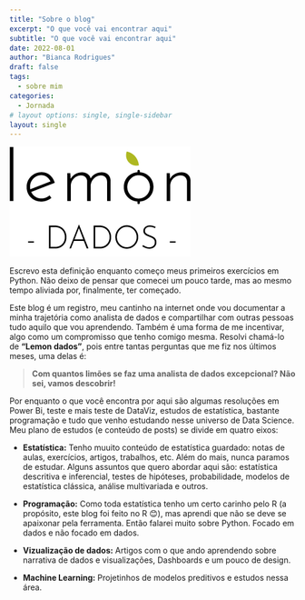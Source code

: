 ```yaml
---
title: "Sobre o blog"
excerpt: "O que você vai encontrar aqui"
subtitle: "O que você vai encontrar aqui"
date: 2022-08-01
author: "Bianca Rodrigues"
draft: false
tags:
  - sobre mim
categories:
  - Jornada
# layout options: single, single-sidebar
layout: single
---
```


![](blog-id.png)

Escrevo esta definição enquanto começo meus primeiros exercícios em Python. Não deixo de pensar que comecei um pouco tarde, mas ao mesmo tempo aliviada por, finalmente, ter começado. 

Este blog é um registro, meu cantinho na internet onde vou documentar a minha trajetória como analista de dados e compartilhar com outras pessoas tudo aquilo que vou aprendendo. Também é uma forma de me incentivar, algo como um compromisso que tenho comigo mesma. Resolvi chamá-lo de **“Lemon dados”**, pois entre tantas perguntas que me fiz nos últimos meses, uma delas é: 

>**Com quantos limões se faz uma analista de dados excepcional? Não sei, vamos descobrir!** 

Por enquanto o que você encontra por aqui são algumas resoluções em Power Bi, teste e mais teste de DataViz, estudos de estatística, bastante programação e tudo que venho estudando nesse universo de Data Science. Meu plano de estudos (e conteúdo de posts) se divide em quatro eixos:

- **Estatística:** Tenho muuito conteúdo de estatística guardado: notas de aulas, exercícios, artigos, trabalhos, etc. Além do mais, nunca paramos de estudar. Alguns assuntos que quero abordar aqui são: estatística descritiva e inferencial, testes de hipóteses, probabilidade, modelos de estatística clássica, análise multivariada e outros. 

- **Programação:** Como toda estatística tenho um certo carinho pelo R (a propósito, este blog foi feito no R 😊), mas aprendi que não se deve se apaixonar pela ferramenta. Então falarei muito sobre Python. Focado em dados e não focado em dados. 

- **Vizualização de dados:** Artigos com o que ando aprendendo sobre narrativa de dados e visualizações, Dashboards e um pouco de design. 

- **Machine Learning:** Projetinhos de modelos preditivos e estudos nessa área. 











 
